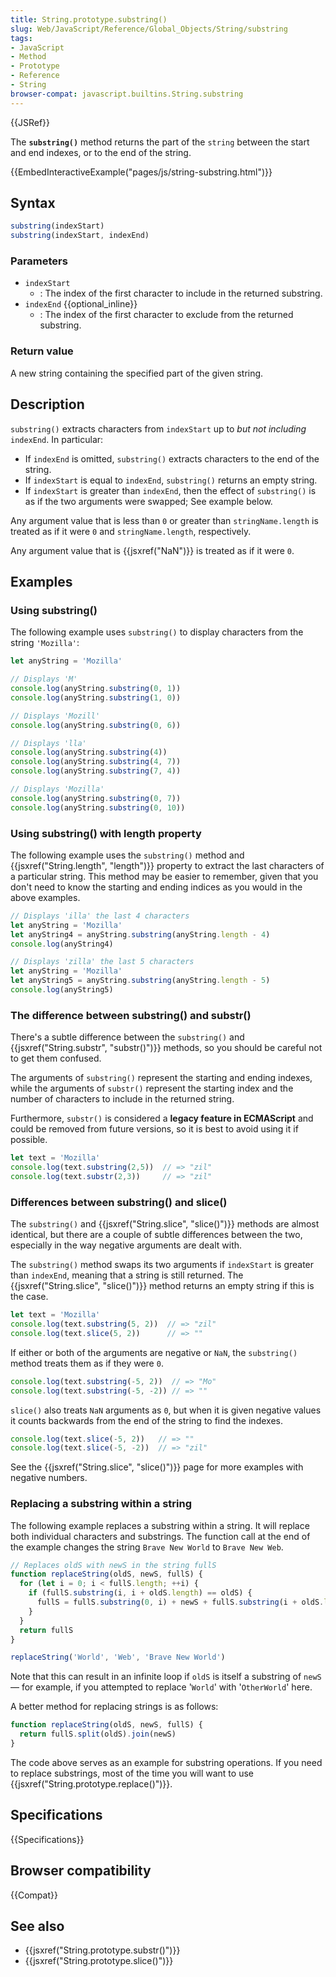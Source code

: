 ```yaml
---
title: String.prototype.substring()
slug: Web/JavaScript/Reference/Global_Objects/String/substring
tags:
- JavaScript
- Method
- Prototype
- Reference
- String
browser-compat: javascript.builtins.String.substring
---
```

{{JSRef}}

The **`substring()`** method returns the part of the `string` between the start
and end indexes, or to the end of the string.

{{EmbedInteractiveExample("pages/js/string-substring.html")}}

## Syntax

```js
substring(indexStart)
substring(indexStart, indexEnd)
```

### Parameters

*   `indexStart`
    *   : The index of the first character to include in the returned substring.
*   `indexEnd` {{optional_inline}}
    *   : The index of the first character to exclude from the returned substring.

### Return value

A new string containing the specified part of the given string.

## Description

`substring()` extracts characters from `indexStart` up to *but not including*
`indexEnd`. In particular:

*   If `indexEnd` is omitted, `substring()` extracts characters to the end of the
    string.
*   If `indexStart` is equal to `indexEnd`, `substring()` returns an empty string.
*   If `indexStart` is greater than `indexEnd`, then the effect of `substring()`
    is as if the two arguments were swapped; See example below.

Any argument value that is less than `0` or greater than `stringName.length` is
treated as if it were `0` and `stringName.length`, respectively.

Any argument value that is {{jsxref("NaN")}} is treated as if it were
`0`.

## Examples

### Using substring()

The following example uses `substring()` to display characters from the string
`'Mozilla'`:

```js
let anyString = 'Mozilla'

// Displays 'M'
console.log(anyString.substring(0, 1))
console.log(anyString.substring(1, 0))

// Displays 'Mozill'
console.log(anyString.substring(0, 6))

// Displays 'lla'
console.log(anyString.substring(4))
console.log(anyString.substring(4, 7))
console.log(anyString.substring(7, 4))

// Displays 'Mozilla'
console.log(anyString.substring(0, 7))
console.log(anyString.substring(0, 10))
```

### Using substring() with length property

The following example uses the `substring()` method and
{{jsxref("String.length", "length")}} property to extract the last
characters of a particular string. This method may be easier to remember, given
that you don't need to know the starting and ending indices as you would in the
above examples.

```js
// Displays 'illa' the last 4 characters
let anyString = 'Mozilla'
let anyString4 = anyString.substring(anyString.length - 4)
console.log(anyString4)

// Displays 'zilla' the last 5 characters
let anyString = 'Mozilla'
let anyString5 = anyString.substring(anyString.length - 5)
console.log(anyString5)
```

### The difference between substring() and substr()

There's a subtle difference between the `substring()` and
{{jsxref("String.substr", "substr()")}} methods, so you should be
careful not to get them confused.

The arguments of `substring()` represent the starting and ending indexes, while
the arguments of `substr()` represent the starting index and the number of
characters to include in the returned string.

Furthermore, `substr()` is considered a **legacy feature in ECMAScript** and
could be removed from future versions, so it is best to avoid using it if
possible.

```js
let text = 'Mozilla'
console.log(text.substring(2,5))  // => "zil"
console.log(text.substr(2,3))     // => "zil"
```

### Differences between substring() and slice()

The `substring()` and {{jsxref("String.slice", "slice()")}} methods
are almost identical, but there are a couple of subtle differences between the
two, especially in the way negative arguments are dealt with.

The `substring()` method swaps its two arguments if `indexStart` is greater than
`indexEnd`, meaning that a string is still returned. The
{{jsxref("String.slice", "slice()")}} method returns an empty string
if this is the case.

```js
let text = 'Mozilla'
console.log(text.substring(5, 2))  // => "zil"
console.log(text.slice(5, 2))      // => ""
```

If either or both of the arguments are negative or `NaN`, the `substring()`
method treats them as if they were `0`.

```js
console.log(text.substring(-5, 2))  // => "Mo"
console.log(text.substring(-5, -2)) // => ""
```

`slice()` also treats `NaN` arguments as `0`, but when it is given negative
values it counts backwards from the end of the string to find the indexes.

```js
console.log(text.slice(-5, 2))   // => ""
console.log(text.slice(-5, -2))  // => "zil"
```

See the {{jsxref("String.slice", "slice()")}} page for more examples
with negative numbers.

### Replacing a substring within a string

The following example replaces a substring within a string. It will replace both
individual characters and substrings. The function call at the end of the
example changes the string `Brave New World` to `Brave New Web`.

```js
// Replaces oldS with newS in the string fullS
function replaceString(oldS, newS, fullS) {
  for (let i = 0; i < fullS.length; ++i) {
    if (fullS.substring(i, i + oldS.length) == oldS) {
      fullS = fullS.substring(0, i) + newS + fullS.substring(i + oldS.length, fullS.length)
    }
  }
  return fullS
}

replaceString('World', 'Web', 'Brave New World')
```

Note that this can result in an infinite loop if `oldS` is itself a substring of
`newS` — for example, if you attempted to replace '`World`' with '`OtherWorld`'
here.

A better method for replacing strings is as follows:

```js
function replaceString(oldS, newS, fullS) {
  return fullS.split(oldS).join(newS)
}
```

The code above serves as an example for substring operations. If you need to
replace substrings, most of the time you will want to use
{{jsxref("String.prototype.replace()")}}.

## Specifications

{{Specifications}}

## Browser compatibility

{{Compat}}

## See also

*   {{jsxref("String.prototype.substr()")}}
*   {{jsxref("String.prototype.slice()")}}
